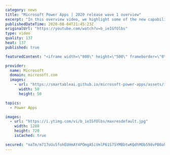 ```yaml
---
category: news
title: "Microsoft Power Apps | 2020 release wave 1 overview"
excerpt: "In this overview video, we highlight some of the new capabilities included in the latest update to Microsoft Power Apps.      Here are the capabilities covered:     UI enhancements       • Save is always visible       • Chart formatting  Grid user experience enhancements       • Conditional search  "
publishedDateTime: 2020-08-04T21:45:23Z
originalUrl: "https://youtube.com/watch?v=b_ieIGfOlbs"
type: video
quality: 137
heat: 137
published: true

featuredContent: "<iframe width=\"800\" height=\"500\" frameborder=\"0\" src=\"https://www.youtube.com/embed/b_ieIGfOlbs\" allow=\"accelerometer; autoplay; encrypted-media; gyroscope; picture-in-picture\" allowfullscreen></iframe>"

provider:
  name: Microsoft
  domain: microsoft.com
  images:
    - url: "https://smartableai.github.io/microsoft-power-apps/assets/images/organizations/microsoft.com-50x50.jpg"
      width: 50
      height: 50

topics:
  - Power Apps

images:
  - url: "https://i.ytimg.com/vi/b_ieIGfOlbs/maxresdefault.jpg"
    width: 1280
    height: 720
    isCached: true

secured: "naTm/m717oUu5fohEUHmAY4POmgA5iVmlP61S7SYMBbtwKQdhMOb598vPB0akUAmgERy/HBpxdRsPyfJIG425gxxXPFPcBqeESh4czHaz7D6K3QeEtut2VtzovSdUJPgUJwrDKSwX1x4GswgJQYyZfy1jEipM63jtLexdku3nVgZh5HvqmQqGIimCUsVgLaCCHzxOXMCIeFNM4XsoCjM7xtcX60C4xkju3JJZvvlkJ1mnqT7pER6RBJAZMN22oIKgguXjXuPPRpwoDFQnQHKJRjCiTjFSRqJ1ocgHKo8/FL0w2xGRmgkjwNFVjUZSvz/b/5/UlxG51x7L96yp5XEG1csPdoZcKnnYe53+/3oex1gPNpcM2JM1y+oThPB0QenBaYk6dHHyQnoGifWTNas+ov8Qnn+cP/GVhCYsyJyMlvJGMMd09VPd8an7ejpYgd2;Cxwi1qgLqimI6voMjOa4sw=="
---
```



